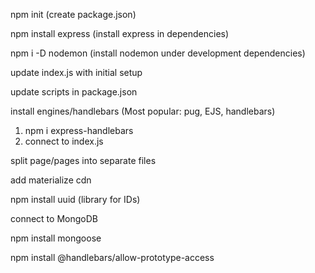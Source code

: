 npm init (create package.json)

npm install express (install express in dependencies)

npm i -D nodemon (install nodemon under development dependencies)

update index.js with initial setup

update scripts in package.json

install engines/handlebars (Most popular: pug, EJS, handlebars)

1.  npm i express-handlebars
2.  connect to index.js

split page/pages into separate files

add materialize cdn

npm install uuid (library for IDs)

connect to MongoDB

npm install mongoose

npm install @handlebars/allow-prototype-access

